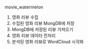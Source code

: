 movie_watermelon
1. 영화 리뷰 수집
2. 수집된 영화 리뷰 MongDB에 저장
3. MongDB에 저장된 리뷰 가져오기
4. 영화 리뷰 데이터 전처리
5. 분석된 영화 리뷰로 WordCloud 시각화
